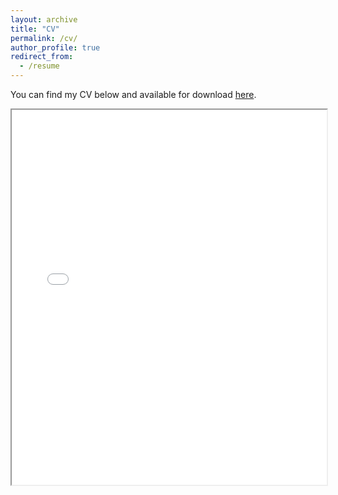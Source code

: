 ```yaml
---
layout: archive
title: "CV"
permalink: /cv/
author_profile: true
redirect_from:
  - /resume
---
```


<!-- {% include base_path %} -->

You can find my CV below and available for download [here](../files/ricardo_cannizzaro_cv.pdf).

<iframe id="pdfViewer" src="../files/ricardo_cannizzaro_cv.pdf" width="100%" height="600px"></iframe>